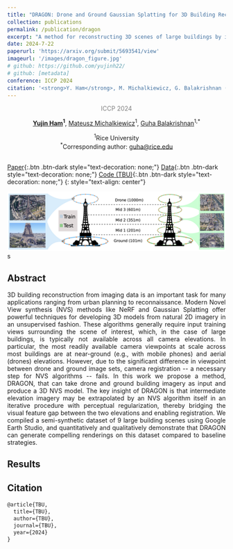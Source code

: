 ```yaml
---
title: "DRAGON: Drone and Ground Gaussian Splatting for 3D Building Reconstruction"
collection: publications
permalink: /publication/dragon
excerpt: "A method for reconstructing 3D scenes of large buildings by integrating drone and ground-level images through iterative view synthesis in the intermediate levels"
date: 2024-7-22
paperurl: 'https://arxiv.org/submit/5693541/view'
imageurl: '/images/dragon_figure.jpg' 
# github: https://github.com/yujinh22/
# github: [metadata]
conference: ICCP 2024
citation: '<strong>Y. Ham</strong>, M. Michalkiewicz, G. Balakrishnan (2024). &quot;DRAGON: Drone and Ground Gaussian Splatting for 3D Building Reconstruction&quot; <i>arXiv preprint</i> arXiv:2311.18064.'
---
```

<div style="text-align:center;">
  <p style="color:gray">ICCP 2024</p>

  <strong><a href="https://yujinh22.github.io/"> Yujin Ham</a><sup>1</sup></strong>, <a href="https://toomanymatts.github.io/">
Mateusz Michalkiewicz</a><sup>1</sup>, <a href="https://www.guhabalakrishnan.com/">Guha Balakrishnan</a><sup>1,*</sup><br>

  <sup>1</sup>Rice University<br>
  <sup>*</sup>Corresponding author: guha@rice.edu<br>
  <br>
</div>

[<i class="fas fa-fw fa-file-pdf"></i> Paper](https://arxiv.org/submit/5693541/view){:.btn .btn-dark style="text-decoration: none;"} [<i class="ai ai-arxiv-square ai-fw"></i> Data](https://drive.google.com/drive/folders/14UApt73KQqZYs6S3ymagYX13r7IHy1gw){:.btn .btn-dark style="text-decoration: none;"} [<i class="fab fa-fw fa-github"></i> Code (TBU)](https://yujinh22.github.io/publication/dragon){:.btn .btn-dark style="text-decoration: none;"} 
{: style="text-align: center"}

<center><img src = '/images/dragon.png'></center>s

## Abstract
<p style="text-align:justify;">
  3D building reconstruction from imaging data is an important task for many applications ranging from urban planning to reconnaissance. Modern Novel View synthesis (NVS) methods like NeRF and Gaussian Splatting offer powerful techniques for developing 3D models from natural 2D imagery in an unsupervised fashion. These algorithms generally require input training views surrounding the scene of interest, which, in the case of large buildings, is typically not available across all camera elevations. In particular, the most readily available camera viewpoints at scale across most buildings are at near-ground (e.g., with mobile phones) and aerial (drones) elevations. However, due to the significant difference in viewpoint between drone and ground image sets, camera registration -- a necessary step for NVS algorithms -- fails. In this work we propose a method, DRAGON, that can take drone and ground building imagery as input and produce a 3D NVS model. The key insight of DRAGON is that intermediate elevation imagery may be extrapolated by an NVS algorithm itself in an iterative procedure with perceptual regularization, thereby bridging the visual feature gap between the two elevations and enabling registration. We compiled a semi-synthetic dataset of 9 large building scenes using Google Earth Studio, and quantitatively and qualitatively demonstrate that DRAGON can generate compelling renderings on this dataset compared to baseline strategies.
</p>

## Results


## Citation
```bibitex
@article{TBU,  
  title={TBU}, 
  author={TBU},
  journal={TBU}, 
  year={2024}
}
```